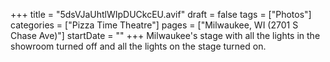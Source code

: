 +++
title = "5dsVJaUhtlWIpDUCkcEU.avif"
draft = false
tags = ["Photos"]
categories = ["Pizza Time Theatre"]
pages = ["Milwaukee, WI (2701 S Chase Ave)"]
startDate = ""
+++
Milwaukee's stage with all the lights in the showroom turned off and all the lights on the stage turned on.

